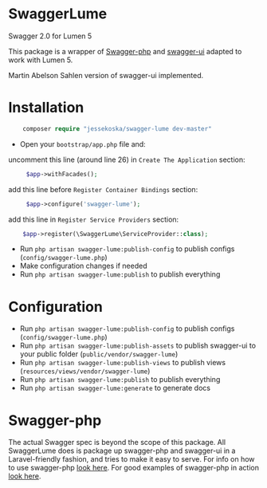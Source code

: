 SwaggerLume
==========

Swagger 2.0 for Lumen 5

This package is a wrapper of [Swagger-php](https://github.com/zircote/swagger-php) and [swagger-ui](https://github.com/swagger-api/swagger-ui) adapted to work with Lumen 5.

Martin Abelson Sahlen version of swagger-ui implemented.

Installation
============

```php
    composer require "jessekoska/swagger-lume dev-master"
```


- Open your `bootstrap/app.php` file and: 

uncomment this line (around line 26) in `Create The Application` section:
```php
     $app->withFacades();
```

add this line before `Register Container Bindings` section:
```php
     $app->configure('swagger-lume');
```

add this line in `Register Service Providers` section:
```php
    $app->register(\SwaggerLume\ServiceProvider::class);
```


- Run `php artisan swagger-lume:publish-config` to publish configs (`config/swagger-lume.php`)
- Make configuration changes if needed 
- Run `php artisan swagger-lume:publish` to publish everything

Configuration
============
- Run `php artisan swagger-lume:publish-config` to publish configs (`config/swagger-lume.php`)
- Run `php artisan swagger-lume:publish-assets` to publish swagger-ui to your public folder (`public/vendor/swagger-lume`)
- Run `php artisan swagger-lume:publish-views` to publish views (`resources/views/vendor/swagger-lume`)
- Run `php artisan swagger-lume:publish` to publish everything
- Run `php artisan swagger-lume:generate` to generate docs


Swagger-php
======================
The actual Swagger spec is beyond the scope of this package. All SwaggerLume does is package up swagger-php and swagger-ui in a Laravel-friendly fashion, and tries to make it easy to serve. For info on how to use swagger-php [look here](http://zircote.com/swagger-php/). For good examples of swagger-php in action [look here](https://github.com/zircote/swagger-php/tree/master/Examples/petstore.swagger.io).
